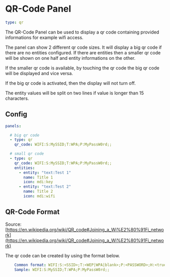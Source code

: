 # QR-Code Panel

```yaml
type: qr
```

The QR-Code Panel can be used to display a qr code containing provided informations for example wifi access.

The panel can show 2 different qr code sizes. It will display a big qr code if there are no entities configured. If there are entities then a smaller qr code will be shown on one half and entity informations on the other.

If the smaller qr code is available, by touching the qr code the big qr code will be displayed and vice versa.

If the big qr code is activated, then the display will not turn off.

The entity values will be split on two lines if value is longer than 15 characters.

## Config

```yaml
panels:

  # big qr code
  - type: qr
    qr_code: WIFI:S:MySSID;T:WPA;P:MyPassW0rd;;

  # small qr code
  - type: qr
    qr_code: WIFI:S:MySSID;T:WPA;P:MyPassW0rd;;
    entities:
      - entity: "text:Test 1"
        name: Title 1
        icon: mdi:key
      - entity: "text:Test 2"
        name: Title 2
        icon: mdi:wifi
```

## QR-Code Format

Source: [https://en.wikipedia.org/wiki/QR_code#Joining_a_Wi%E2%80%91Fi_network](https://en.wikipedia.org/wiki/QR_code#Joining_a_Wi%E2%80%91Fi_network)

The qr code can be created by using the format below.

```yaml
    Common format: WIFI:S:<SSID>;T:<WEP|WPA|blank>;P:<PASSWORD>;H:<true|false|blank>;;
    Sample: WIFI:S:MySSID;T:WPA;P:MyPassW0rd;;
```

